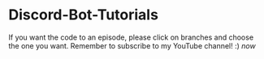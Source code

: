 # Discord-Bot-Tutorials
If you want the code to an episode, please click on branches and choose the one you want. 
Remember to subscribe to my YouTube channel! :) *now*
